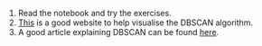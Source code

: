 1. Read the notebook and try the exercises.
2. [This](https://www.naftaliharris.com/blog/visualizing-dbscan-clustering/) is a good website to help visualise the DBSCAN algorithm.
3. A good article explaining DBSCAN can be found [here](https://towardsdatascience.com/explaining-dbscan-clustering-18eaf5c83b31).